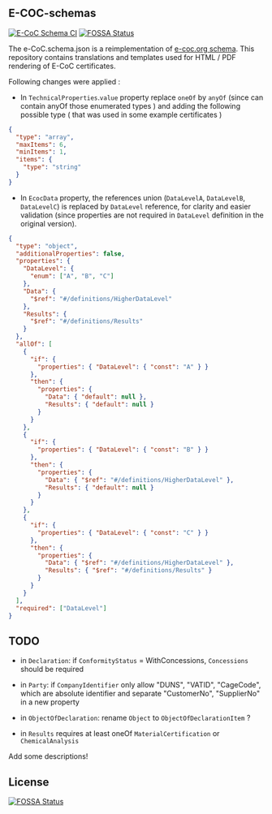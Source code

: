 ## E-COC-schemas

[![E-CoC Schema CI](https://github.com/s1seven/E-CoC-schemas/actions/workflows/ci.yml/badge.svg)](https://github.com/s1seven/E-CoC-schemas/actions/workflows/ci.yml)
[![FOSSA Status](https://app.fossa.com/api/projects/git%2Bgithub.com%2Fs1seven%2FE-CoC-schemas.svg?type=shield)](https://app.fossa.com/projects/git%2Bgithub.com%2Fs1seven%2FE-CoC-schemas?ref=badge_shield)

The e-CoC.schema.json is a reimplementation of [e-coc.org schema](https://e-coc.org/schema/v1.0.0/e-coc.json).
This repository contains translations and templates used for HTML / PDF rendering of E-CoC certificates.

Following changes were applied :

- In `TechnicalProperties`.`value` property replace `oneOf` by `anyOf` (since can contain anyOf those enumerated types ) and adding the following possible type ( that was used in some example certificates )

```json
{
  "type": "array",
  "maxItems": 6,
  "minItems": 1,
  "items": {
    "type": "string"
  }
}
```

- In `EcocData` property, the references union (`DataLevelA`, `DataLevelB`, `DataLevelC`) is replaced by `DataLevel` reference, for clarity and easier validation (since properties are not required in `DataLevel` definition in the original version).

```json
{
  "type": "object",
  "additionalProperties": false,
  "properties": {
    "DataLevel": {
      "enum": ["A", "B", "C"]
    },
    "Data": {
      "$ref": "#/definitions/HigherDataLevel"
    },
    "Results": {
      "$ref": "#/definitions/Results"
    }
  },
  "allOf": [
    {
      "if": {
        "properties": { "DataLevel": { "const": "A" } }
      },
      "then": {
        "properties": {
          "Data": { "default": null },
          "Results": { "default": null }
        }
      }
    },
    {
      "if": {
        "properties": { "DataLevel": { "const": "B" } }
      },
      "then": {
        "properties": {
          "Data": { "$ref": "#/definitions/HigherDataLevel" },
          "Results": { "default": null }
        }
      }
    },
    {
      "if": {
        "properties": { "DataLevel": { "const": "C" } }
      },
      "then": {
        "properties": {
          "Data": { "$ref": "#/definitions/HigherDataLevel" },
          "Results": { "$ref": "#/definitions/Results" }
        }
      }
    }
  ],
  "required": ["DataLevel"]
}
```

## TODO

- in `Declaration`:
  if `ConformityStatus` = WithConcessions, `Concessions` should be required

- in `Party`:
  if `CompanyIdentifier` only allow "DUNS", "VATID", "CageCode", which are absolute identifier
  and separate "CustomerNo", "SupplierNo" in a new property

- in `ObjectOfDeclaration`:
  rename `Object` to `ObjectOfDeclarationItem` ?

- in `Results`
  requires at least oneOf `MaterialCertification` or `ChemicalAnalysis`

Add some descriptions!

## License

[![FOSSA Status](https://app.fossa.com/api/projects/git%2Bgithub.com%2Fs1seven%2FE-CoC-schemas.svg?type=large)](https://app.fossa.com/projects/git%2Bgithub.com%2Fs1seven%2FE-CoC-schemas?ref=badge_large)
